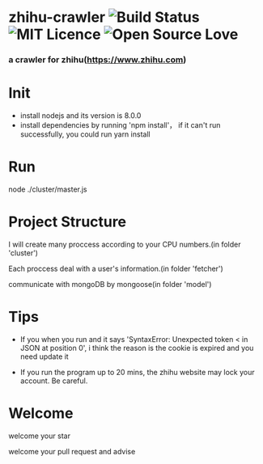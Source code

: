 # zhihu-crawler ![Build Status](https://travis-ci.org/majinliang123/zhihu-crawler.svg?branch=develop) ![MIT Licence](https://badges.frapsoft.com/os/mit/mit.svg?v=103) ![Open Source Love](https://badges.frapsoft.com/os/v1/open-source.png?v=103)

### a crawler for zhihu(https://www.zhihu.com)

# Init

* install nodejs and its version is 8.0.0
* install dependencies by running 'npm install'， if it can't run successfully, you could run yarn install

# Run

node ./cluster/master.js

# Project Structure

I will create many proccess according to your CPU numbers.(in folder 'cluster')

Each proccess deal with a user's information.(in folder 'fetcher')

communicate with mongoDB by mongoose(in folder 'model')

# Tips

* If you when you run and it says 'SyntaxError: Unexpected token < in JSON at position 0', i think the reason is the cookie is expired and you need update it

* If you run the program up to 20 mins, the zhihu website may lock your account. Be careful.

# Welcome

welcome your star

welcome your pull request and advise
